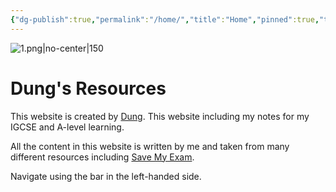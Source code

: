 ```yaml
---
{"dg-publish":true,"permalink":"/home/","title":"Home","pinned":true,"tags":["Customization","gardenEntry","gardenEntry"],"noteIcon":""}
---
```


![1.png|no-center|150](/img/user/Assets/1.png)
# Dung's Resources
This website is created by [Dung](https://www.facebook.com/luong.tuandung.3/). This website including my notes for my IGCSE and A-level learning.

All the content in this website is written by me and taken from many different resources including [Save My Exam](https://www.savemyexams.com/).

Navigate using the bar in the left-handed side.

